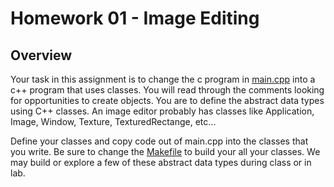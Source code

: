 # Homework 01 - Image Editing

## Overview

Your task in this assignment is to change the c program in [main.cpp](https://github.umn.edu/CSCI-3081-01-F25/private-hw01/blob/main/main.cpp) into a c++ program that uses classes.  You will read through the comments looking for opportunities to create objects.  You are to define the abstract data types using C++ classes.  An image editor probably has classes like Application, Image, Window, Texture, TexturedRectange, etc...

Define your classes and copy code out of main.cpp into the classes that you write.  Be sure to change the [Makefile](https://github.umn.edu/CSCI-3081-01-F25/private-hw01/blob/main/Makefile) to build your all your classes.  We may build or explore a few of these abstract data types during class or in lab.
